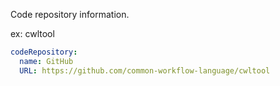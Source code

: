 Code repository information.

ex: cwltool

~~~yaml
codeRepository:
  name: GitHub
  URL: https://github.com/common-workflow-language/cwltool

~~~
